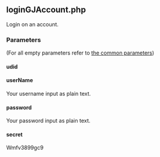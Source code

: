 ## loginGJAccount.php
Login on an account.
### Parameters
(For all empty parameters refer to [the common parameters](https://github.com/SMJSGaming/GDDocs/blob/master/endpoints/common_parameters.md))
#### udid
#### userName
Your username input as plain text.
#### password
Your password input as plain text.
#### secret
Wmfv3899gc9
